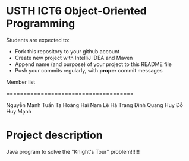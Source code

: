 USTH ICT6 Object-Oriented Programming
=====================================

Students are expected to:
* Fork this repository to your github account
* Create new project with IntelliJ IDEA and Maven
* Append name (and purpose) of your project to this README file
* Push your commits regularly, with **proper** commit messages


Member list

=====================================

Nguyễn Mạnh Tuấn
Tạ Hoàng Hải Nam
Lê Hà Trang
Đinh Quang Huy
Đỗ Huy Mạnh


Project description
=====================================
Java program to solve the "Knight's Tour" problem!!!!!!
